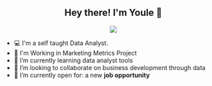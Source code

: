 <div align="center">
  <h2>Hey there! I'm Youle 👋</h2>
    <img src="https://github.com/user-attachments/assets/dacd2836-11d9-4511-9199-8a7a2d6f8c87">
</div>



- 💻 I'm a self taught Data Analyst.
- 🔭 I'm Working in Marketing Metrics Project
- 🌱 I’m currently learning data analyst tools
- 👯 I’m looking to collaborate on business development through data
- 🤔 I’m currently open for: a new <b>job opportunity
